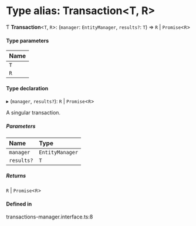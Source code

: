 # Type alias: Transaction<T, R\>

Ƭ **Transaction**<`T`, `R`\>: (`manager`: `EntityManager`, `results?`: `T`) => `R` \| `Promise`<`R`\>

#### Type parameters

| Name |
| :------ |
| `T` |
| `R` |

#### Type declaration

▸ (`manager`, `results?`): `R` \| `Promise`<`R`\>

A singular transaction.

##### Parameters

| Name | Type |
| :------ | :------ |
| `manager` | `EntityManager` |
| `results?` | `T` |

##### Returns

`R` \| `Promise`<`R`\>

#### Defined in

transactions-manager.interface.ts:8
